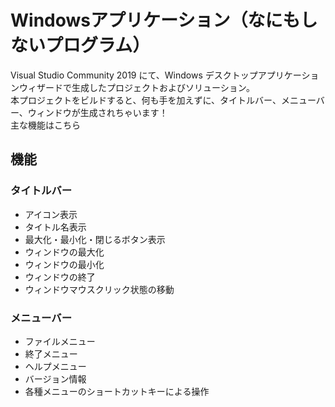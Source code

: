 # Windowsアプリケーション（なにもしないプログラム）
 Visual Studio Community 2019 にて、Windows デスクトップアプリケーションウィザードで生成したプロジェクトおよびソリューション。  
 本プロジェクトをビルドすると、何も手を加えずに、タイトルバー、メニューバー、ウィンドウが生成されちゃいます！  
 主な機能はこちら  
 
 ## 機能
 
 ### タイトルバー
 * アイコン表示
 * タイトル名表示
 * 最大化・最小化・閉じるボタン表示
 * ウィンドウの最大化
 * ウィンドウの最小化
 * ウィンドウの終了
 * ウィンドウマウスクリック状態の移動
 
 ### メニューバー
 * ファイルメニュー
  * 終了メニュー
 * ヘルプメニュー
  * バージョン情報
 * 各種メニューのショートカットキーによる操作
 
 
